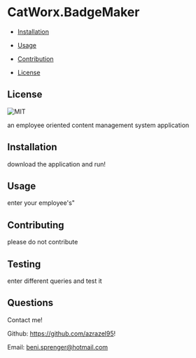 # CatWorx.BadgeMaker
  

- [Installation](#installation)

- [Usage](#usage)

- [Contribution](#contributing)

- [License](#license)


## License

![MIT](https://img.shields.io/github/license/azrazel95!/CatWorx.BadgeMaker)


an employee oriented content management system application





## Installation

download the application and run!



## Usage

enter your employee's"


## Contributing

please do not contribute



## Testing

enter different queries and test it



## Questions

Contact me!

Github: https://github.com/azrazel95!

Email: beni.sprenger@hotmail.com

